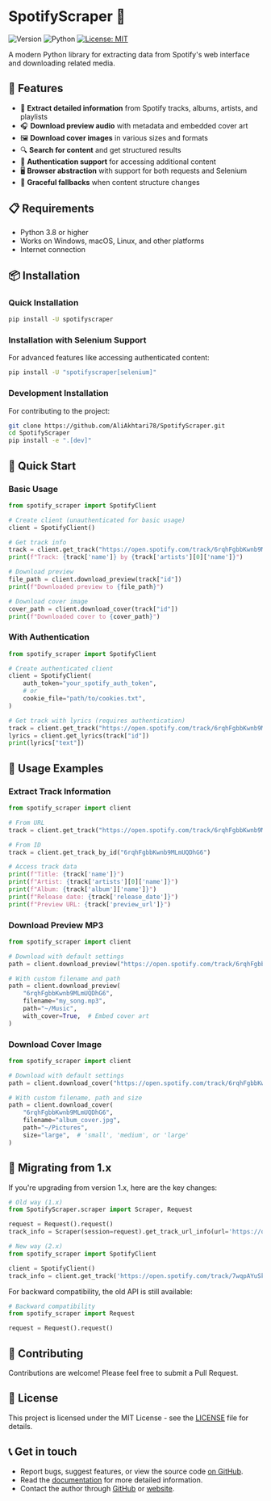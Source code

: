# SpotifyScraper 🎵

![Version](https://img.shields.io/badge/version-2.0.0-brightgreen)
![Python](https://img.shields.io/badge/python-3.8%2B-blue)
[![License: MIT](https://img.shields.io/badge/License-MIT-yellow.svg)](https://opensource.org/licenses/MIT)

A modern Python library for extracting data from Spotify's web interface and downloading related media.

## 🌟 Features

- 💾 **Extract detailed information** from Spotify tracks, albums, artists, and playlists
- 🎧 **Download preview audio** with metadata and embedded cover art
- 🖼️ **Download cover images** in various sizes and formats
- 🔍 **Search for content** and get structured results
- 🔐 **Authentication support** for accessing additional content
- 🖥️ **Browser abstraction** with support for both requests and Selenium
- 🔄 **Graceful fallbacks** when content structure changes

## 📋 Requirements

- Python 3.8 or higher
- Works on Windows, macOS, Linux, and other platforms
- Internet connection

## 📦 Installation

### Quick Installation

```bash
pip install -U spotifyscraper
```

### Installation with Selenium Support

For advanced features like accessing authenticated content:

```bash
pip install -U "spotifyscraper[selenium]"
```

### Development Installation

For contributing to the project:

```bash
git clone https://github.com/AliAkhtari78/SpotifyScraper.git
cd SpotifyScraper
pip install -e ".[dev]"
```

## 🚀 Quick Start

### Basic Usage

```python
from spotify_scraper import SpotifyClient

# Create client (unauthenticated for basic usage)
client = SpotifyClient()

# Get track info
track = client.get_track("https://open.spotify.com/track/6rqhFgbbKwnb9MLmUQDhG6")
print(f"Track: {track['name']} by {track['artists'][0]['name']}")

# Download preview
file_path = client.download_preview(track["id"])
print(f"Downloaded preview to {file_path}")

# Download cover image
cover_path = client.download_cover(track["id"])
print(f"Downloaded cover to {cover_path}")
```

### With Authentication

```python
from spotify_scraper import SpotifyClient

# Create authenticated client
client = SpotifyClient(
    auth_token="your_spotify_auth_token",
    # or
    cookie_file="path/to/cookies.txt",
)

# Get track with lyrics (requires authentication)
track = client.get_track("https://open.spotify.com/track/6rqhFgbbKwnb9MLmUQDhG6")
lyrics = client.get_lyrics(track["id"])
print(lyrics["text"])
```

## 📖 Usage Examples

### Extract Track Information

```python
from spotify_scraper import client

# From URL
track = client.get_track("https://open.spotify.com/track/6rqhFgbbKwnb9MLmUQDhG6")

# From ID
track = client.get_track_by_id("6rqhFgbbKwnb9MLmUQDhG6")

# Access track data
print(f"Title: {track['name']}")
print(f"Artist: {track['artists'][0]['name']}")
print(f"Album: {track['album']['name']}")
print(f"Release date: {track['release_date']}")
print(f"Preview URL: {track['preview_url']}")
```

### Download Preview MP3

```python
from spotify_scraper import client

# Download with default settings
path = client.download_preview("https://open.spotify.com/track/6rqhFgbbKwnb9MLmUQDhG6")

# With custom filename and path
path = client.download_preview(
    "6rqhFgbbKwnb9MLmUQDhG6",
    filename="my_song.mp3",
    path="~/Music",
    with_cover=True,  # Embed cover art
)
```

### Download Cover Image

```python
from spotify_scraper import client

# Download with default settings
path = client.download_cover("https://open.spotify.com/track/6rqhFgbbKwnb9MLmUQDhG6")

# With custom filename, path and size
path = client.download_cover(
    "6rqhFgbbKwnb9MLmUQDhG6",
    filename="album_cover.jpg",
    path="~/Pictures",
    size="large",  # 'small', 'medium', or 'large'
)
```

## 🔄 Migrating from 1.x

If you're upgrading from version 1.x, here are the key changes:

```python
# Old way (1.x)
from SpotifyScraper.scraper import Scraper, Request

request = Request().request()
track_info = Scraper(session=request).get_track_url_info(url='https://open.spotify.com/track/7wqpAYuSk84f0JeqCIETRV')

# New way (2.x)
from spotify_scraper import SpotifyClient

client = SpotifyClient()
track_info = client.get_track('https://open.spotify.com/track/7wqpAYuSk84f0JeqCIETRV')
```

For backward compatibility, the old API is still available:

```python
# Backward compatibility
from spotify_scraper import Request

request = Request().request()
```

## 🤝 Contributing

Contributions are welcome! Please feel free to submit a Pull Request.

## 📄 License

This project is licensed under the MIT License - see the [LICENSE](LICENSE) file for details.

## 📞 Get in touch

- Report bugs, suggest features, or view the source code [on GitHub](https://github.com/AliAkhtari78/SpotifyScraper).
- Read the [documentation](https://spotifyscraper.readthedocs.io/) for more detailed information.
- Contact the author through [GitHub](https://github.com/AliAkhtari78) or [website](https://aliakhtari.com/).
